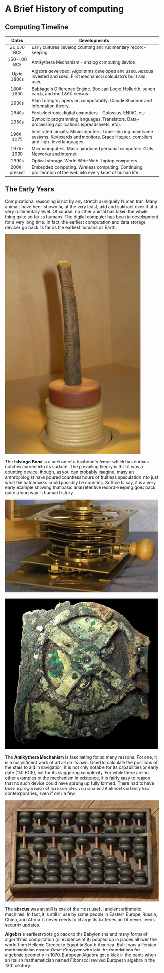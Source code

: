 # A Brief History of computing

## Computing Timeline
|     Dates    | Developments                                                                                                                                   |
|:------------:|------------------------------------------------------------------------------------------------------------------------------------------------|
| 20,000 BCE   | Early cultures develop counting and rudimentary record-keeping                                                                                 |
| 150-100 BCE  | Antikythera Mechanism - analog computing device                                                                                                |
| Up to 1800s  | Algebra developed. Algorithms developed and used. Abacus invented and used. First mechanical calculators built and used.                       |
| 1800-1930    | Babbage's Difference Engine. Boolean Logic. Hollerith, punch cards, and the 1890 census                                                        |
| 1930s        | Alan Turing's papers on computability. Claude Shannon and information theory.                                                                  |
| 1940s        | First electronic digital computers - Colossus, ENIAC, etc                                                                                      |
| 1950s        | Symbolic programming languages. Transistors. Data-processing applications (spreadsheets, etc).                                                 |
| 1960-1975    | Integrated circuits. Minicomputers. Time-sharing mainframe systems. Keyboards and monitors. Grace Hopper, compilers, and high-level languages. |
| 1975-1990    | Microcomputers. Mass-produced personal computers. GUIs. Networks and Internet                                                                  |
| 1990s        | Optical storage. World Wide Web. Laptop computers                                                                                              |
| 2000-present | Embedded computing. Wireless computing. Continuing proliferation of the web into every facet of human life.                                    |

## The Early Years

Computational reasoning is not by any stretch a uniquely human trait. Many animals have been shown to, at the very least, add and subtract even if at a very rudimentary level. Of course, no other animal has taken the whole thing quite so far as humans. The digital computer has been in development for a very long time. In fact, the earliest computation and data storage devices go back as far as the earliest humans on Earth.

![ishango](images/ishango.jpg)

The **Ishango Bone** is a section of a babboon's femur which has curious notches carved into its surface. The prevailing theory is that it was a counting device, though, as you can probably imagine, many an anthropologist have poured countless hours of fruitless speculation into just what the hatchmarks could possibly be counting. Suffice to say, it is a very early example showing that basic anal retentive record-keeping goes back quite a long way in human history.

<img src="images/Antikythera.jpg" width=500px /><br /><br />
<img src="images/Antikythera2.jpg" width=500px />

The **Antikythera Mechanism** is fascinating for so many reasons. For one, it is a magnificent work of art all on its own. Used to calculate the positions of the stars to aid in navigation, it is not only notable for its capabilities or early date (150 BCE), but for its staggering complexity. For while there are no other examples of the mechanism in existence, it is fairly easy to reason that no such device could have sprung up fully formed. There had to have been a progression of less complex versions and it almost certainly had contemporaries, even if only a few.

![abacus](images/abacus.jpg)

The **abacus** was an still is one of the most useful ancient arithmetic machines. In fact, it is still in use by some people in Eastern Europe, Russia, China, and Africa. It never needs to charge its batteries and it never needs security updates.

**Algebra**'s earliest roots go back to the Babylonians and many forms of algorithmic computation (or evidence of it) popped up in places all over the world from Hellenic Greece to Egypt to South America. But it was a Persian mathematician named *Omar Khayyam* who laid the foundations for algebraic geometry in 1070. European Algebra got a kick in the pants when an Italian mathematician named Fibonacci revived European algebra in the 13th century.
